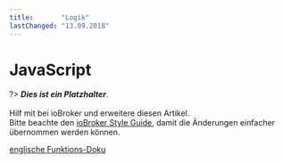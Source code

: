 ```yaml
---
title:       "Logik"
lastChanged: "13.09.2018"
---
```


# JavaScript

?> ***Dies ist ein Platzhalter***.
   <br><br>
   Hilf mit bei ioBroker und erweitere diesen Artikel.  
   Bitte beachte den [ioBroker Style Guide](community/styleguidedoc), 
   damit die Änderungen einfacher übernommen werden können.

[englische Funktions-Doku](https://github.com/ioBroker/ioBroker.javascript/blob/master/docs/en/javascript.md)
